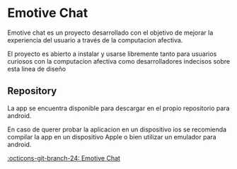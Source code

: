 # Emotive Chat

Emotive chat es un proyecto desarrollado con el objetivo de mejorar la experiencia del usuario a través de la computacion afectiva.

El proyecto es abierto a instalar y usarse libremente tanto para usuarios curiosos con la computacion afectiva como desarrolladores indecisos sobre esta linea de diseño

## Repository

La app se encuentra disponible para descargar en el propio repositorio para android.

En caso de querer probar la aplicacion en un dispositivo ios se recomienda compilar la app en un dispositivo Apple o bien utilizar un emulador para android.

[:octicons-git-branch-24: Emotive Chat](https://github.com/EricFradera/EmoChat.git)